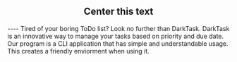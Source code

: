 <h2 style="text-align:center">Center this text</h2>
----
Tired of your boring ToDo list? Look no further than DarkTask. DarkTask is an innovative way to manage your tasks based on priority and due date.<br>
Our program is a CLI application that has simple and understandable usage. This creates a friendly enviorment when using it.
